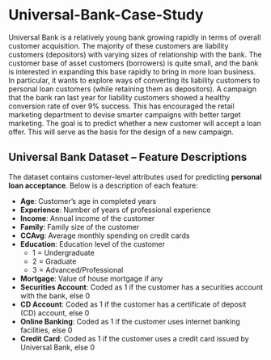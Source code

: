 # Universal-Bank-Case-Study
Universal Bank is a relatively young bank growing rapidly in terms of overall customer acquisition. The majority of these customers are liability customers (depositors) with varying sizes of relationship with the bank. The customer base of asset customers (borrowers) is quite small, and the bank is interested in expanding this base rapidly to bring in more loan business. In particular, it wants to explore ways of converting its liability customers to personal loan customers (while retaining them as depositors).
A campaign that the bank ran last year for liability customers showed a healthy conversion rate of over 9% success. This has encouraged the retail marketing department to devise smarter campaigns with better target marketing. The goal is to predict whether a new customer will accept a loan offer. This will serve as the basis for the design of a new campaign.

## Universal Bank Dataset – Feature Descriptions

The dataset contains customer-level attributes used for predicting **personal loan acceptance**. Below is a description of each feature:

- **Age**: Customer’s age in completed years  
- **Experience**: Number of years of professional experience  
- **Income**: Annual income of the customer
- **Family**: Family size of the customer  
- **CCAvg**: Average monthly spending on credit cards 
- **Education**: Education level of the customer  
  - 1 = Undergraduate  
  - 2 = Graduate  
  - 3 = Advanced/Professional  
- **Mortgage**: Value of house mortgage if any 
- **Securities Account**: Coded as 1 if the customer has a securities account with the bank, else 0  
- **CD Account**: Coded as 1 if the customer has a certificate of deposit (CD) account, else 0  
- **Online Banking**: Coded as 1 if the customer uses internet banking facilities, else 0  
- **Credit Card**: Coded as 1 if the customer uses a credit card issued by Universal Bank, else 0  
